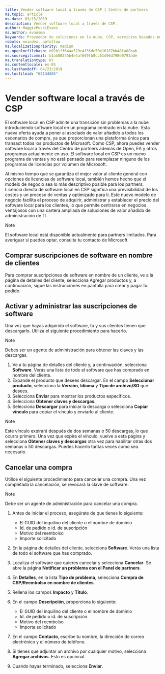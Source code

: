 ```yaml
---
title: Vender software local a través de CSP | Centro de partners
ms.topic: article
ms.date: 03/15/2019
description: Vender software local a través de CSP.
author: MaggiePucciEvans
ms.author: evansma
keywords: Proveedor de soluciones en la nube, CSP, servicios basados en la nube, Azure, Office 365, Dynamics, partner de CSP, vender en CSP, partner directo, partner de CSP indirecto, revendedor de CSP indirecto, CSP directo, CSP indirecto, modelo directo, modelo indirecto, revendedor indirecto, proveedor indirecto, proveedor, distribuidor, programa proveedor de soluciones en la nube
robots: noindex, nofollow
ms.localizationpriority: medium
ms.openlocfilehash: d02b1ff64aa529c4f36dc50e16187bb48fa88bab
ms.sourcegitcommit: b1ab80345b4e4af649fb8cc51d96d798e0791ade
ms.translationtype: HT
ms.contentlocale: es-ES
ms.lasthandoff: 04/23/2019
ms.locfileid: "62134805"
---
```

# <a name="sell-on-premise-software-through-csp"></a>Vender software local a través de CSP

El software local en CSP admite una transición sin problemas a la nube introduciendo software local en un programa centrado en la nube.  Esta nueva oferta ayuda a poner al asociado de valor añadido a todos los escenarios de compra, ya que proporcionan una plataforma única para transact todos los productos de Microsoft. Como CSP, ahora puedes vender software local a través del Centro de partners además de Open, EA y otros programas actualmente en uso. El software local en CSP es un nuevo programa de ventas y no está pensado para reemplazar ninguno de los programas de licencias por volumen de Microsoft. 
 
Al mismo tiempo que se garantiza el mejor valor al cliente general con opciones de licencias de software local, también hemos hecho que el modelo de negocio sea lo más descriptivo posible para los partners. Licencia directa de software local en CSP significa una previsibilidad de los costes y un proceso de ventas y optimizado para ti. Este nuevo modelo de negocio facilita el proceso de adquirir, administrar y establecer el precio del software local para los clientes, lo que permite centrarse en negocios ventajosos con una cartera ampliada de soluciones de valor añadido de administración de TI. 

>[!NOTE]
>El software local está disponible actualmente para partners limitados. Para averiguar si puedes optar, consulta tu contacto de Microsoft. 


## <a name="buy-software-subscriptions-on-behalf-of-customers"></a>Comprar suscripciones de software en nombre de clientes

Para comprar suscripciones de software en nombre de un cliente, ve a la página de detalles del cliente, selecciona Agregar productos y, a continuación, sigue las instrucciones en pantalla para crear y pagar tu pedido.

## <a name="activate-and-manage-software-subscriptions"></a>Activar y administrar las suscripciones de software

Una vez que hayas adquirido el software, tú y sus clientes tienen que descargarlo. Utiliza el siguiente procedimiento para hacerlo. 

>[!NOTE]
>Debes ser un agente de administración para obtener las claves y las descargas. 

1. Ve a tu página de detalles del cliente y, a continuación, selecciona **Software**. Verás una lista de todo el software que has comprado en nombre del cliente. 
2.  Expande el producto que desees descargar. En el campo **Seleccionar producto**, selecciona la **Versión**, **Idioma** y **Tipo de archivo/SO** que desees. 
3.  Selecciona **Enviar** para mostrar los productos específicos. 
4.  Selecciona **Obtener claves y descargas**. 
5.  Selecciona **Descargar** para iniciar la descarga o selecciona **Copiar vínculo** para copiar el vínculo y enviarlo al cliente. 

>[!NOTE]
>Este vínculo expirará después de dos semanas o 50 descargas, lo que ocurra primero. Una vez que expire el vínculo, vuelve a esta página y selecciona **Obtener claves y descargas** otra vez para habilitar otras dos semanas o 50 descargas. Puedes hacerlo tantas veces como sea necesario. 


## <a name="cancel-a-purchase"></a>Cancelar una compra
Utilice el siguiente procedimiento para cancelar una compra. Una vez completada la cancelación, se revocará la clave de software. 

>[!NOTE]
>Debe ser un agente de administración para cancelar una compra. 

1.  Antes de iniciar el proceso, asegúrate de que tienes lo siguiente: 
    -   El GUID del inquilino del cliente o el nombre de dominio
    -   Id. de pedido o id. de suscripción
    -   Motivo del reembolso
    -   Importe solicitado

2.  En la página de detalles del cliente, selecciona **Software**. Verás una lista de todo el software que has comprado. 

3.  Localiza el software que quieres cancelar y selecciona **Cancelar**. Se abre la página **Notificar un problema con el Panel de partners**. 

4.  En **Detalles**, en la lista **Tipo de problema**, selecciona **Compra de CSP/Reembolso en nombre de clientes**.

5.  Rellena los campos **Impacto** y **Título**. 

6.  En el campo **Descripción**, proporciona lo siguiente: 
    -   El GUID del inquilino del cliente o el nombre de dominio
    -   Id. de pedido o id. de suscripción
    -   Motivo del reembolso
    -   Importe solicitado

7.  En el campo **Contacto**, escribe tu nombre, la dirección de correo electrónico y el número de teléfono. 

8.  Si tienes que adjuntar un archivo por cualquier motivo, selecciona **Agregar archivos**. Esto es opcional. 

9.  Cuando hayas terminado, selecciona **Enviar**.